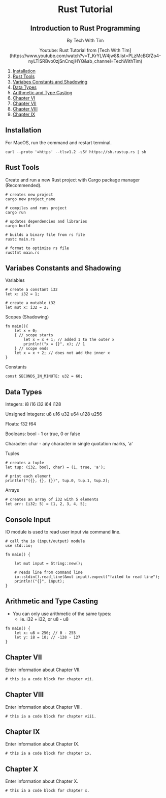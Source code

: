 <div align="center">
<h1>Rust Tutorial</h1>
<h2>Introduction to Rust Programming</h2>
<p>By Tech With Tim</p>
</div>

<p align="center">
Youtube: Rust Tutorial from [Tech With Tim](https://www.youtube.com/watch?v=T_KrYLW4jw8&list=PLzMcBGfZo4-nyLTlSRBvo0zjSnCnqjHYQ&ab_channel=TechWithTim)</p>

1.  [Installation](#Installation)
2.  [Rust Tools](#Rust-Tools)
3.  [Variabes Constants and Shadowing](#Variabes-Constants-and-Shadowing)
4.  [Data Types](#Data-Types)
5.  [Arithmetic and Type Casting](#Arithmetic-and-Type-Casting)
6.  [Chapter VI](#chapter-vi)
7.  [Chapter VII](#chapter-vii)
8.  [Chapter VIII](#chapter-viii)
9.  [Chapter IX](#chapter-ix)


## Installation

For MacOS, run the command and restart terminal.
```
curl --proto '=https' --tlsv1.2 -sSf https://sh.rustup.rs | sh
```

## Rust Tools

Create and run a new Rust project with Cargo package manager (Recommended).
```
# creates new project
cargo new project_name

# compiles and runs project
cargo run

# updates dependencies and libraries
cargo build
```

```
# builds a binary file from rs file
rustc main.rs
```

```
# format to optimize rs file
rustfmt main.rs
```

## Variabes Constants and Shadowing

Variables
```
# create a constant i32
let x: i32 = 1;

# create a mutable i32
let mut x: i32 = 2;
```

Scopes (Shadowing)
```
fn main(){
    let x = 0;
    { // scope starts
        let x = x + 1; // added 1 to the outer x
        println!("x = {}", x); // 1
    } // scope ends
    let x = x + 2; // does not add the inner x
}
```

Constants
```
const SECONDS_IN_MINUTE: u32 = 60;
```

## Data Types

Integers: i8 i16 i32 i64 i128

Unsigned Integers: u8 u16 u32 u64 u128 u256

Floats: f32 f64

Booleans: bool - 1 or true, 0 or false

Character: char - any character in single quotation marks, 'a'

Tuples
```
# creates a tuple
let tup: (i32, bool, char) = (1, true, 'a');

# print each element
println!("({}, {}, {})", tup.0, tup.1, tup.2);
```

Arrays
```
# creates an array of i32 with 5 elements
let arr: [i32; 5] = [1, 2, 3, 4, 5];
```

## Console Input

IO module is used to read user input via command line.
```
# call the io (input/output) module
use std::io;

fn main() {

    let mut input = String::new();

    # reads line from command line
    io::stdin().read_line(&mut input).expect("failed to read line");
    println!("{}", input);
}

```

## Arithmetic and Type Casting

- You can only use arithmetic of the same types:
  - ie. i32 + i32, or u8 - u8
```
fn main() {
    let x: u8 = 256; // 0 - 255
    let y: i8 = 10; // -128 - 127
}
```

## Chapter VII

Enter information about Chapter VII.

```
# this ia a code block for chapter vii.
```
## Chapter VIII

Enter information about Chapter VIII.

```
# this ia a code block for chapter viii.
```

## Chapter IX

Enter information about Chapter IX.

```
# this ia a code block for chapter ix.
```

## Chapter X

Enter information about Chapter X.

```
# this ia a code block for chapter x.
```